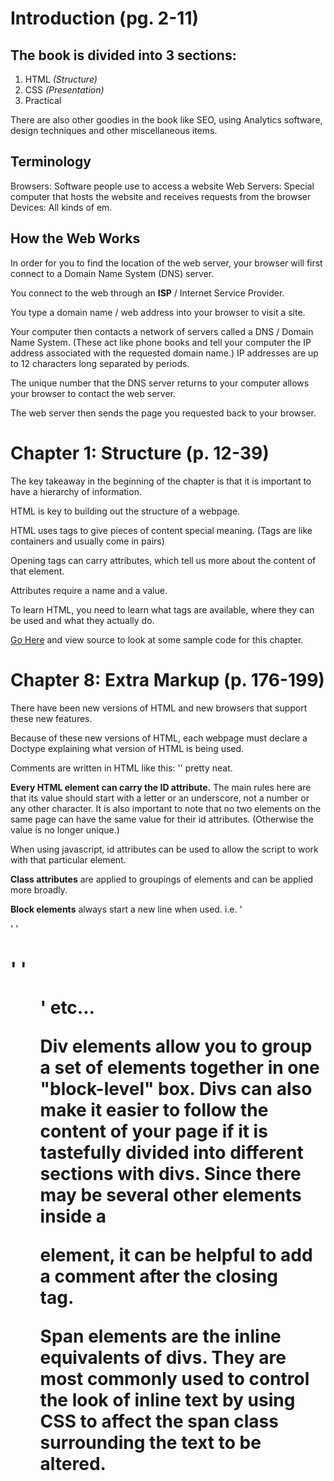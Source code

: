 # Introduction (pg. 2-11)

## The book is divided into 3 sections: 

1. HTML *(Structure)*
2. CSS *(Presentation)*
3. Practical

There are also other goodies in the book like SEO, using Analytics software, design techniques and other miscellaneous items.

## Terminology

Browsers: Software people use to access a website
Web Servers: Special computer that hosts the website and receives requests from the browser
Devices: All kinds of em.


## How the Web Works

In order for you to find the location of the web server, your browser will first connect to a Domain Name System (DNS) server.

You connect to the web through an **ISP** / Internet Service Provider.

You type a domain name / web address into your browser to visit a site.

Your computer then contacts a network of servers called a DNS / Domain Name System. (These act like phone books and tell your computer the IP address associated with the requested domain name.) IP addresses are up to 12 characters long separated by periods.

The unique number that the DNS server returns to your computer allows your browser to contact the web server.

The web server then sends the page you requested back to your browser.


# Chapter 1: Structure (p. 12-39)

The key takeaway in the beginning of the chapter is that it is important to have a hierarchy of information.

HTML is key to building out the structure of a webpage. 

HTML uses tags to give pieces of content special meaning. (Tags are like containers and usually come in pairs)

Opening tags can carry attributes, which tell us more about the content of that element.

Attributes require a name and a value.

To learn HTML, you need to learn what tags are available, where they can be used and what they actually do.

[Go Here](www.htmlandcssbook.com/code/) and view source to look at some sample code for this chapter.


# Chapter 8: Extra Markup (p. 176-199)

There have been new versions of HTML and new browsers that support these new features.

Because of these new versions of HTML, each webpage must declare a Doctype explaining what version of HTML is being used.

Comments are written in HTML like this: '<!-- comment goes here -->' pretty neat.

**Every HTML element can carry the ID attribute.** The main rules here are that its value should start with a letter or an underscore, not a number or any other character. It is also important to note that no two elements on the same page can have the same value for their id attributes. (Otherwise the value is no longer unique.)

When using javascript, id attributes can be used to allow the script to work with that particular element.

**Class attributes** are applied to groupings of elements and can be applied more broadly.

**Block elements** always start a new line when used. i.e. '<p>' '<h1>' '<ul>' etc...

**Div elements** allow you to group a set of elements together in one "block-level" box. Divs can also make it easier to follow the content of your page if it is tastefully divided into different sections with divs. Since there may be several other elements inside a <div> element, it can be helpful to add a comment after the closing </div> tag.

**Span elements** are the inline equivalents of divs. They are most commonly used to control the look of inline text by using CSS to affect the span class surrounding the text to be altered.